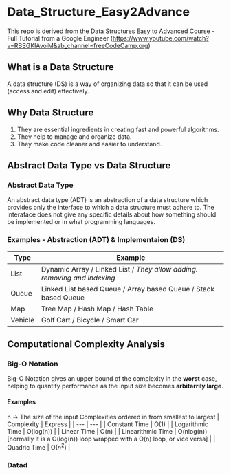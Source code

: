 # Data_Structure_Easy2Advance

This repo is derived from the Data Structures Easy to Advanced Course - Full Tutorial from a Google Engineer (https://www.youtube.com/watch?v=RBSGKlAvoiM&ab_channel=freeCodeCamp.org)

## What is a Data Structure
A data structure (DS) is a way of organizing data so that it can be used (access and edit) effectively.

## Why Data Structure
1. They are essential ingredients in creating fast and powerful algorithms.
2. They help to manage and organize data.
3. They make code cleaner and easier to understand.

## Abstract Data Type vs Data Structure

### Abstract Data Type
An abstract data type (ADT) is an abstraction of a data structure which provides only the interface to which a data structure must adhere to.
The interaface does not give any specific details about how something should be implemented or in what programming languages.

### Examples - Abstraction (ADT) & Implementaion (DS)
| Type | Example |
| --- | --- |
| List | Dynamic Array / Linked List / *They allow adding. removing and indexing* |
| Queue | Linked List based Queue / Array based Queue / Stack based Queue |
| Map | Tree Map / Hash Map / Hash Table |
| Vehicle | Golf Cart / Bicycle / Smart Car |

## Computational Complexity Analysis

### Big-O Notation
Big-O Notation gives an upper bound of the complexity in the **worst** case, helping to quantify performance as the input size becomes **arbitarrily large**.

#### Examples
n -> The size of the input
Complexities ordered in from smallest to largest
| Complexity | Express |
| --- | --- |
| Constant Time | O(1) |
| Logarithmic Time | O(log(n)) |
| Linear Time | O(n) |
| Linearithmic Time | O(nlog(n)) [normally it is a O(log(n)) loop wrapped with a O(n) loop, or vice versa] |
| Quadric Time | O($n^2$) |
 ### Datad